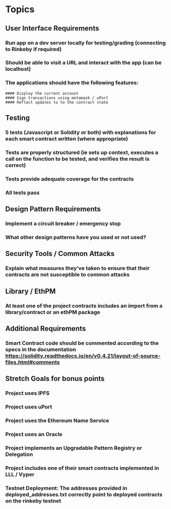 # Topics

## User Interface Requirements
  ### Run app on a dev server locally for testing/grading (connecting to Rinkeby if required)
  ### Should be able to visit a URL and interact with the app (can be localhost)

  ### The applications should have the following features:
    #### Display the current account
    #### Sign transactions using metamask / uPort
    #### Reflect updates to to the contract state

## Testing
  ### 5 tests (Javascript or Solidity or both) with explanations for each smart contract written (where appropriate)
  ### Tests are properly structured (ie sets up context, executes a call on  the function to be tested, and verifies the result is correct)
  ### Tests provide adequate coverage for the contracts
  ### All tests pass

## Design Pattern Requirements
  ### Implement a circuit breaker / emergency stop
  ### What other design patterns have you used or  not used?

## Security Tools / Common Attacks
  ### Explain what measures they’ve taken to ensure that their contracts are not susceptible to common attacks

## Library / EthPM
  ### At least one of the project contracts includes an import from a library/contract or an ethPM package

## Additional Requirements
 ### Smart Contract code should be commented  according to the specs in the documentation https://solidity.readthedocs.io/en/v0.4.21/layout-of-source-files.html#comments

## Stretch Goals for bonus points
  ### Project uses IPFS
  ### Project uses uPort
  ### Project uses the Ethereum Name Service
  ### Project uses an Oracle
  ### Project implements an Upgradable Pattern Registry or Delegation
  ### Project includes one of their smart contracts implemented in LLL / Vyper
  ### Testnet Deployment:  The addresses provided in deployed_addresses.txt correctly point to deployed  contracts on the rinkeby testnet
